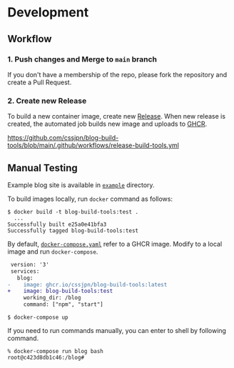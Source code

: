 # Development

## Workflow

### 1. Push changes and Merge to `main` branch

If you don't have a membership of the repo, please fork the repository and create a Pull Request.

### 2. Create new Release

To build a new container image, create new [Release](https://github.com/cssjpn/blog-build-tools/releases). When new release is created, the automated job builds new image and uploads to [GHCR](https://github.com/orgs/cssjpn/packages/container/package/blog-build-tools).

https://github.com/cssjpn/blog-build-tools/blob/main/.github/workflows/release-build-tools.yml

## Manual Testing

Example blog site is available in [`example`](../example) directory.

To build images locally, run `docker` command as follows:

```shell
$ docker build -t blog-build-tools:test .
  ...
Successfully built e25a0e41bfa3
Successfully tagged blog-build-tools:test
```

By default, [`docker-compose.yaml`](../example/docker-compose.yaml) refer to a GHCR image. Modify to a local image and run `docker-compose`.

```diff
 version: '3'
 services:
   blog:
-    image: ghcr.io/cssjpn/blog-build-tools:latest
+    image: blog-build-tools:test
     working_dir: /blog
     command: ["npm", "start"]
```

```shell
$ docker-compose up
```

If you need to run commands manually, you can enter to shell by following command.

```shell
% docker-compose run blog bash
root@c423d8db1c46:/blog#
```
